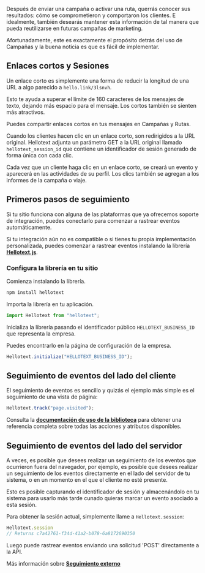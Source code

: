 Después de enviar una campaña o activar una ruta, querrás conocer sus resultados: cómo se comprometieron y comportaron los clientes. E idealmente, también desearás mantener esta información de tal manera que pueda reutilizarse en futuras campañas de marketing.

Afortunadamente, este es exactamente el propósito detrás del uso de Campañas y la buena noticia es que es fácil de implementar.

## Enlaces cortos y Sesiones

Un enlace corto es simplemente una forma de reducir la longitud de una URL a algo parecido a `hello.link/3lsnvh`.

Esto te ayuda a superar el límite de 160 caracteres de los mensajes de texto, dejando más espacio para el mensaje. Los cortos también se sienten más atractivos.

Puedes compartir enlaces cortos en tus mensajes en Campañas y Rutas.

Cuando los clientes hacen clic en un enlace corto, son redirigidos a la URL original. Hellotext adjunta un parámetro GET a la URL original llamado `hellotext_session_id` que contiene un identificador de sesión generado de forma única con cada clic.

Cada vez que un cliente haga clic en un enlace corto, se creará un evento y aparecerá en las actividades de su perfil. Los clics también se agregan a los informes de la campaña o viaje.

## Primeros pasos de seguimiento

Si tu sitio funciona con alguna de las plataformas que ya ofrecemos soporte de integración, puedes conectarlo para comenzar a rastrear eventos automáticamente.

Si tu integración aún no es compatible o si tienes tu propia implementación personalizada, puedes comenzar a rastrear eventos instalando la librería [**Hellotext.js**](https://github.com/hellotext/hellotext.js).

### Configura la librería en tu sitio

Comienza instalando la librería.

```bash
npm install hellotext
```

Importa la librería en tu aplicación.

```javascript
import Hellotext from "hellotext";
```

Inicializa la librería pasando el identificador público `HELLOTEXT_BUSINESS_ID` que representa la empresa.

Puedes encontrarlo en la página de configuración de la empresa.

```javascript
Hellotext.initialize("HELLOTEXT_BUSINESS_ID");
```

## Seguimiento de eventos del lado del cliente

El seguimiento de eventos es sencillo y quizás el ejemplo más simple es el seguimiento de una vista de página:

```javascript
Hellotext.track("page.visited");
```

Consulta la [**documentación de uso de la biblioteca**](https://github.com/hellotext/hellotext.js#usage) para obtener una referencia completa sobre todas las acciones y atributos disponibles.

## Seguimiento de eventos del lado del servidor

A veces, es posible que desees realizar un seguimiento de los eventos que ocurrieron fuera del navegador, por ejemplo, es posible que desees realizar un seguimiento de los eventos directamente en el lado del servidor de tu sistema, o en un momento en el que el cliente no esté presente.

Esto es posible capturando el identificador de sesión y almacenándolo en tu sistema para usarlo más tarde cunado quieras marcar un evento asociado a esta sesión.

Para obtener la sesión actual, simplemente llame a `Hellotext.session`:

```javascript
Hellotext.session
// Returns c7a42761-f34d-41a2-b078-6a8172690350
```

Luego puede rastrear eventos enviando una solicitud 'POST' directamente a la API.

Más información sobre [**Seguimiento externo**](/seguimiento-externo)